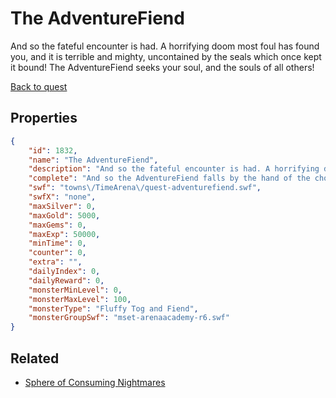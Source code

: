 # The AdventureFiend

And so the fateful encounter is had. A horrifying doom most foul has found you, and it is terrible and mighty, uncontained by the seals which once kept it bound! The AdventureFiend seeks your soul, and the souls of all others!

[Back to quest](../quests.md)

## Properties

```json
{
    "id": 1832,
    "name": "The AdventureFiend",
    "description": "And so the fateful encounter is had. A horrifying doom most foul has found you, and it is terrible and mighty, uncontained by the seals which once kept it bound! The AdventureFiend seeks your soul, and the souls of all others!",
    "complete": "And so the AdventureFiend falls by the hand of the chosen hero, but in time, it will return, for it is never truly gone forever.",
    "swf": "towns\/TimeArena\/quest-adventurefiend.swf",
    "swfX": "none",
    "maxSilver": 0,
    "maxGold": 5000,
    "maxGems": 0,
    "maxExp": 50000,
    "minTime": 0,
    "counter": 0,
    "extra": "",
    "dailyIndex": 0,
    "dailyReward": 0,
    "monsterMinLevel": 0,
    "monsterMaxLevel": 100,
    "monsterType": "Fluffy Tog and Fiend",
    "monsterGroupSwf": "mset-arenaacademy-r6.swf"
}
```

## Related

- [Sphere of Consuming Nightmares](../items/20312-sphere-of-consuming-nightmares.md)

